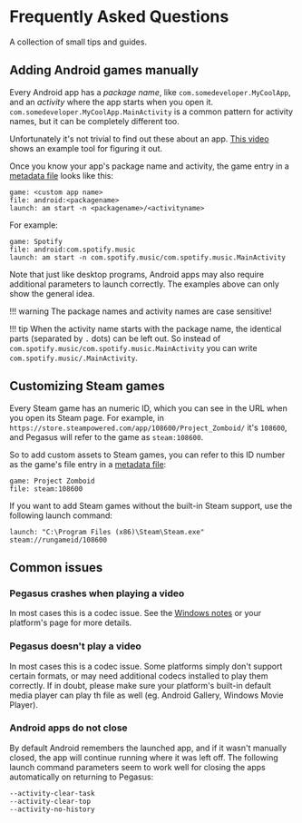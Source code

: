 # Frequently Asked Questions

A collection of small tips and guides.


## Adding Android games manually

Every Android app has a _package name_, like `com.somedeveloper.MyCoolApp`, and an _activity_ where the app starts when you open it. `com.somedeveloper.MyCoolApp.MainActivity` is a common pattern for activity names, but it can be completely different too.

Unfortunately it's not trivial to find out these about an app. [This video](https://www.youtube.com/watch?v=yMqtrR7-_lQ) shows an example tool for figuring it out.

Once you know your app's package name and activity, the game entry in a [metadata file](./meta-files.md) looks like this:

```make
game: <custom app name>
file: android:<packagename>
launch: am start -n <packagename>/<activityname>
```

For example:

```make
game: Spotify
file: android:com.spotify.music
launch: am start -n com.spotify.music/com.spotify.music.MainActivity
```

Note that just like desktop programs, Android apps may also require additional parameters to launch correctly. The examples above can only show the general idea.

!!! warning
	The package names and activity names are case sensitive!

!!! tip
    When the activity name starts with the package name, the identical parts (separated by `.` dots) can be left out. So instead of `com.spotify.music/com.spotify.music.MainActivity` you can write `com.spotify.music/.MainActivity`.



## Customizing Steam games

Every Steam game has an numeric ID, which you can see in the URL when you open its Steam page. For example, in `https://store.steampowered.com/app/108600/Project_Zomboid/` it's `108600`, and Pegasus will refer to the game as `steam:108600`.

So to add custom assets to Steam games, you can refer to this ID number as the game's file entry in a [metadata file](./meta-files.md):

```make
game: Project Zomboid
file: steam:108600
```

If you want to add Steam games without the built-in Steam support, use the following launch command:

```make
launch: "C:\Program Files (x86)\Steam\Steam.exe" steam://rungameid/108600
```


## Common issues

### Pegasus crashes when playing a video

In most cases this is a codec issue. See the [Windows notes](./platform-windows.md) or your platform's page for more details.


### Pegasus doesn't play a video

In most cases this is a codec issue. Some platforms simply don't support certain formats, or may need additional codecs installed to play them correctly. If in doubt, please make sure your platform's built-in default media player can play th file as well (eg. Android Gallery, Windows Movie Player).


### Android apps do not close

By default Android remembers the launched app, and if it wasn't manually closed, the app will continue running where it was left off. The following launch command parameters seem to work well for closing the apps automatically on returning to Pegasus:

```
--activity-clear-task
--activity-clear-top
--activity-no-history
```

